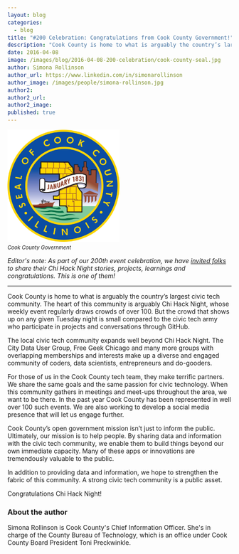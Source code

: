 ```yaml
---
layout: blog
categories: 
  - blog
title: "#200 Celebration: Congratulations from Cook County Government!"
description: "Cook County is home to what is arguably the country’s largest civic tech community. The heart of this community is arguably Chi Hack Night, whose weekly event regularly draws crowds of over 100. But the crowd that shows up on any given Tuesday night is small compared to the civic tech army who participate in projects and conversations through GitHub."
date: 2016-04-08
image: /images/blog/2016-04-08-200-celebration/cook-county-seal.jpg
author: Simona Rollinson
author_url: https://www.linkedin.com/in/simonarollinson
author_image: /images/people/simona-rollinson.jpg
author2: 
author2_url: 
author2_image: 
published: true
---
```


<p class="text-center"><img src="/images/blog/2016-04-08-200-celebration/cook-county-seal.jpg" alt="Cook County Government" class="img-thumbnail" style='width: 50%;'/><br />

<small>
    <em>Cook County Government</em>
</small>
</p>

*Editor's note: As part of our 200th event celebration, we have [invited folks](/blog/2016/03/25/chi-hack-night-200-call-for-speakers-and-writers.html) to share their Chi Hack Night stories, projects, learnings and congratulations. This is one of them!*

---

Cook County is home to what is arguably the country’s largest civic tech community. The heart of this community is arguably Chi Hack Night, whose weekly event regularly draws crowds of over 100. But the crowd that shows up on any given Tuesday night is small compared to the civic tech army who participate in projects and conversations through GitHub.

The local civic tech community expands well beyond Chi Hack Night. The City Data User Group, Free Geek Chicago and many more groups with overlapping memberships and interests make up a diverse and engaged community of coders, data scientists, entrepreneurs and do-gooders.

For those of us in the Cook County tech team, they make terrific partners. We share the same goals and the same passion for civic technology. When this community gathers in meetings and meet-ups throughout the area, we want to be there. In the past year Cook County has been represented in well over 100 such events. We are also working to develop a social media presence that will let us engage further.

Cook County’s open government mission isn’t just to inform the public. Ultimately, our mission is to help people. By sharing data and information with the civic tech community, we enable them to build things beyond our own immediate capacity. Many of these apps or innovations are tremendously valuable to the public.

In addition to providing data and information, we hope to strengthen the fabric of this community. A strong civic tech community is a public asset.

Congratulations Chi Hack Night!

### About the author
Simona Rollinson is Cook County's Chief Information Officer. She's in charge of the County Bureau of Technology, which is an office under Cook County Board President Toni Preckwinkle.